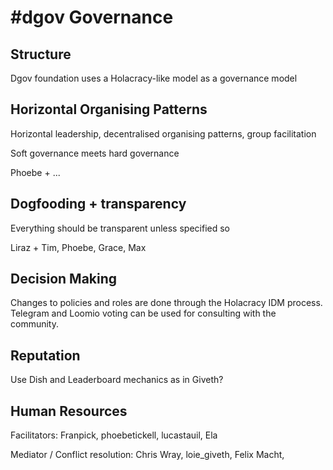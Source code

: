 # \#dgov Governance

## Structure

Dgov foundation uses a Holacracy-like model as a governance model

## Horizontal Organising Patterns

Horizontal leadership, decentralised organising patterns, group facilitation

Soft governance meets hard governance

Phoebe + ...

## Dogfooding + transparency

Everything should be transparent unless specified so

Liraz + Tim, Phoebe, Grace, Max

## Decision Making

Changes to policies and roles are done through the Holacracy IDM process. Telegram and Loomio voting can be used for consulting with the community.

## Reputation

Use Dish and Leaderboard mechanics as in Giveth?

## Human Resources

Facilitators: Franpick, phoebetickell, lucastauil, Ela

Mediator / Conflict resolution: Chris Wray, loie\_giveth, Felix Macht, 

